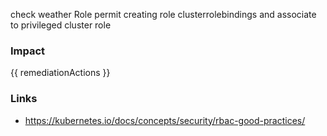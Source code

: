 
check weather Role permit creating role clusterrolebindings and associate to privileged cluster role

### Impact
<!-- Add Impact here -->

<!-- DO NOT CHANGE -->
{{ remediationActions }}

### Links
- https://kubernetes.io/docs/concepts/security/rbac-good-practices/



